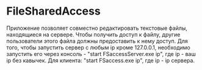 # FileSharedAccess
Приложение позволяет совместно редактировать текстовые файлы, находящиеся на сервере. Чтобы получить доступ к файлу, другие пользователи этого файла должны предоставить к нему доступ.
Для того, чтобы запустить сервер с любым ip кроме 127.0.0.1, необходимо запустить его через консоль - "start FSaccessServer.exe ip", где ip - ваш ip без кавычек.
Для клиента: "start FSaccess.exe ip", где ip - ip сервера.
